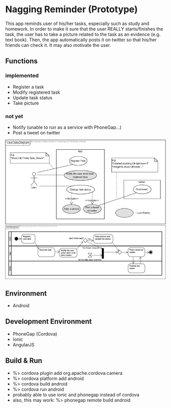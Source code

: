 # Nagging Reminder (Prototype)
This app reminds user of his/her tasks, especially such as study and homework. In order to make it sure that the user REALLY starts/finishes the task, the user has to take a picture related to the task as an evidence (e.g. text book). Then, the app automatically posts it on twitter so that his/her friends can check it. It may also motivate the user.

## Functions
### implemented
- Register a task
- Modify registered task
- Update task status
- Take picture

### not yet
- Notify (unable to run as a service with PhoneGap...)
- Post a tweet on twitter

![Usecase Diagram](docs/usecase.jpg)
![Activity Diagram](docs/activity.jpg)


## Environment
- Android

## Development Environment
- PhoneGap (Cordova)
- Ionic
- AngularJS

## Build & Run
* %> cordova plugin add org.apache.cordova.camera
* %> cordova platform add android
* %> cordova build android
* %> cordova run android
* probably able to use ionic and phonegap instead of cordova
* also, this may work: %> phonegap remote build android


